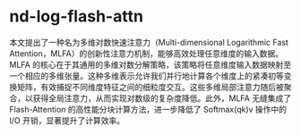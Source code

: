 # nd-log-flash-attn
本文提出了一种名为多维对数快速注意力（Multi-dimensional Logarithmic Fast Attention，MLFA）的创新性注意力机制，能够高效处理任意维度的输入数据。MLFA 的核心在于其通用的多维对数分解策略，该策略将任意维度输入数据映射至一个相应的多维张量。这种多维表示允许我们并行地计算各个维度上的紧凑初等变换矩阵，有效捕捉不同维度特征之间的细粒度交互。这些多维局部注意力随后被聚合，以获得全局注意力，从而实现对数级的复杂度降低。此外，MLFA 无缝集成了 Flash-Attention 的高性能分块计算方法，进一步降低了 Softmax(qk)v 操作中的 I/O 开销，显著提升了计算效率。
